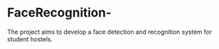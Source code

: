 # FaceRecognition-
The project aims to develop a face detection and recognition system for student hostels.
